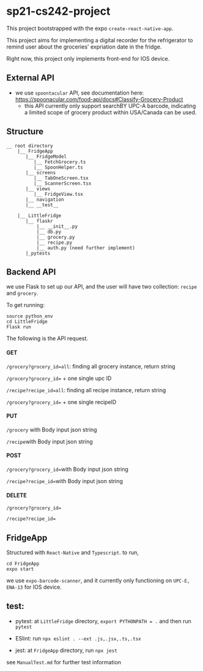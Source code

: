 # sp21-cs242-project
This project bootstrapped with the expo `create-react-native-app`.

This project aims for implementing a digital recorder for the refrigerator to remind user about the groceries' expriation date in the fridge.

Right now, this project only implements front-end for IOS device. 

## External API

* we use `spoontacular` API, see documentation here: https://spoonacular.com/food-api/docs#Classify-Grocery-Product
  * this API currently only support searchBY UPC-A barcode, indicating a limited scope of grocery product within USA/Canada can be used.
  
## Structure

    __ root directory
        |__ FridgeApp
           |__ FridgeModel
              |__ FetchGrocery.ts
              |__ SpoonHelper.ts   
           |__ screens
              |__ TabOneScreen.tsx
              |__ ScannerScreen.tsx
           |__ views
              |__ FridgeView.tsx
           |__ navigation       
           |__ __test__
           
        |__ LittleFridge
           |__ flaskr
               |__ __init__.py
               |__ db.py
               |__ grocery.py   
               |__ recipe.py
               |__ auth.py (need further implement)   
           |_pytests    
## Backend API
we use Flask to set up our API, and the user will have two collection: 
`recipe` and `grocery`.

To get running:

    source python_env
    cd LittleFridge
    Flask run 
    
The following is the API request.
#### GET
`/grocery?grocery_id=all`: finding all grocery instance, return string

`/grocery?grocery_id=` + one single upc ID

`/recipe?recipe_id=all`: finding all recipe instance, return string

`/grocery?grocery_id=` + one single recipeID

#### PUT
`/grocery` with Body input json string

`/recipe`with Body input json string

#### POST
`/grocery?grocery_id=`with Body input json string

`/recipe?recipe_id=`with Body input json string

#### DELETE
`/grocery?grocery_id=`

`/recipe?recipe_id=`

## FridgeApp
Structured with `React-Native` and `Typescript`. 
to run, 

    cd FridgeApp
    expo start

we use `expo-barcode-scanner`, and it currently only functioning on `UPC-E, ENA-13` for IOS device.


## test:
- pytest: at `LittleFridge` directory, `export PYTHONPATH = .` and then run `pytest`

- ESlint: run `npx eslint . --ext .js,.jsx,.ts,.tsx`

- jest: at `FridgeApp` directory, run `npx jest`

see `ManualTest.md` for further test information


